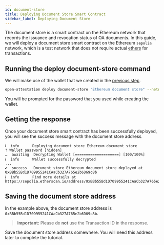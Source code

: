 ```yaml
---
id: document-store
title: Deploying Document Store Smart Contract
sidebar_label: Deploying Document Store
---
```


The document store is a smart contract on the Ethereum network that records the issuance and revocation status of OA documents. In this guide, we will deploy a document store smart contract on the Ethereum `sepolia` network, which is a test network that does not require actual [ethers](/docs/docs-section/appendix/glossary#ether) for transactions.

## Running the deploy document-store command
We will make use of the wallet that we created in the [previous step](/docs/integrator-section/verifiable-document/ethereum/wallet).

```bash
open-attestation deploy document-store "Ethereum document store" --network sepolia --encrypted-wallet-path wallet.json
```

You will be prompted for the password that you used while creating the wallet. 

## Getting the response
Once your document store smart contract has been successfully deployed, you will see the success message with the document store address.

```text
ℹ  info      Deploying document store Ethereum document store
? Wallet password [hidden]
…  awaiting  Decrypting Wallet [====================] [100/100%]
ℹ  info      Wallet successfully decrypted
...
✔  success   Document store Ethereum document store deployed at 0xBBb55Bd1D709955241CAaCb327A765e2b6D69c8b
ℹ  info      Find more details at https://sepolia.etherscan.io/address/0xBBb55Bd1D709955241CAaCb327A765e2b6D69c8b
```

## Saving the document store address
In the example above, the document store address is `0xBBb55Bd1D709955241CAaCb327A765e2b6D69c8b`.

> **Important:** Please do **not** use the Transaction ID in the response.

Save the document store address somewhere. You will need this address later to complete the tutorial.